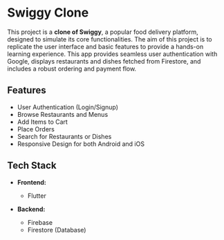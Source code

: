 
# Swiggy Clone

This project is a **clone of Swiggy**, a popular food delivery platform, designed to simulate its core functionalities. The aim of this project is to replicate the user interface and basic features to provide a hands-on learning experience.
This app provides seamless user authentication with Google, displays restaurants and dishes fetched from Firestore, and includes a robust ordering and payment flow.

## Features

- User Authentication (Login/Signup)
- Browse Restaurants and Menus
- Add Items to Cart
- Place Orders
- Search for Restaurants or Dishes
- Responsive Design for both Android and iOS 

## Tech Stack

- **Frontend:** 
  - Flutter

- **Backend:** 
  - Firebase
  - Firestore (Database)
